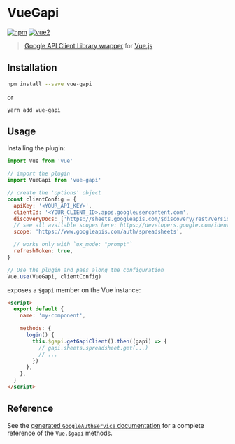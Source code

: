 # VueGapi

[![npm](https://img.shields.io/npm/v/vue-gapi.svg)](https://www.npmjs.com/package/vue-gapi) [![vue2](https://img.shields.io/badge/vue-2.x-brightgreen.svg)](https://vuejs.org/)

> [Google API Client Library wrapper](https://developers.google.com/identity/sign-in/web/reference) for [Vue.js](https://vuejs.org/)

## Installation

```bash
npm install --save vue-gapi
```

or

```
yarn add vue-gapi
```

## Usage

Installing the plugin:

```js
import Vue from 'vue'

// import the plugin
import VueGapi from 'vue-gapi'

// create the 'options' object
const clientConfig = {
  apiKey: '<YOUR_API_KEY>',
  clientId: '<YOUR_CLIENT_ID>.apps.googleusercontent.com',
  discoveryDocs: ['https://sheets.googleapis.com/$discovery/rest?version=v4'],
  // see all available scopes here: https://developers.google.com/identity/protocols/googlescopes'
  scope: 'https://www.googleapis.com/auth/spreadsheets',

  // works only with `ux_mode: "prompt"`
  refreshToken: true,
}

// Use the plugin and pass along the configuration
Vue.use(VueGapi, clientConfig)
```

exposes a `$gapi` member on the Vue instance:

```html
<script>
  export default {
    name: 'my-component',

    methods: {
      login() {
        this.$gapi.getGapiClient().then((gapi) => {
          // gapi.sheets.spreadsheet.get(...)
          // ...
        })
      },
    },
  }
</script>
```

## Reference

<!-- @todo update link -->

See the [generated `GoogleAuthService` documentation](https://vue-gapi.github.io/vue-gapi/GoogleAuthService.html) for a complete reference of the `Vue.$gapi` methods.
